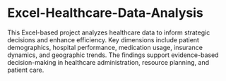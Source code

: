 # Excel-Healthcare-Data-Analysis

This Excel-based project analyzes healthcare data to inform strategic decisions and enhance efficiency. Key dimensions include patient demographics, hospital performance, medication usage, insurance dynamics, and geographic trends. The findings support evidence-based decision-making in healthcare administration, resource planning, and patient care.
